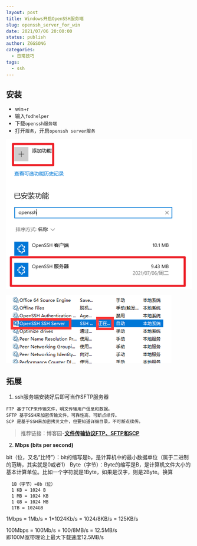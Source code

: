 ```yaml
---
layout: post
title: Windows开启OpenSSH服务端
slug: openssh_server_for_win
date: 2021/07/06 20:00:00
status: publish
author: ZGGSONG
categories: 
  - 日常技巧
tags: 
  - ssh
---
```


## 安装

- win+r
- 输入`fodhelper`
- 下载`openssh服务端`
- 打开`服务`，开启`openssh server服务`

![](./img/openssh1.png)

![](./img/openssh2.png)

## 拓展

1. ssh服务端安装好后即可当作SFTP服务器

```
FTP 基于TCP来传输文件，明文传输用户信息和数据。
SFTP 基于SSH来加密传输文件，可靠性高，可断点续传。
SCP 是基于SSH来加密拷贝文件，但要知道详细目录，不可断点续传。
```

> 推荐链接：博客园-[**文件传输协议FTP、SFTP和SCP**](https://www.cnblogs.com/xingxia/p/system_ftp.html)

2. **Mbps (bits per second)**

bit（位，又名“比特”）：bit的缩写是b，是计算机中的最小数据单位（属于二进制的范畴，其实就是0或者1）
Byte（字节）：Byte的缩写是B，是计算机文件大小的基本计算单位。比如一个字符就是1Byte，如果是汉字，则是2Byte。换算
```
  1B（字节）=8b（位）
  1 KB = 1024 B
  1 MB = 1024 KB
  1 GB = 1024 MB
  1TB = 1024GB
```


1Mbps = 1Mb/s = 1*1024Kb/s = 1024/8KB/s = 125KB/s    


100Mbps = 100Mb/s = 100/8MB/s = 12.5MB/s  
即100M宽带理论上最大下载速度12.5MB/s